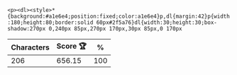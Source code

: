 `<p><dl><style>*{background:#a1e6e4;position:fixed;color:a1e6e4}p,dl{margin:42}p{width:180;height:80;border:solid 60px#2f5a76}dl{width:30;height:30;box-shadow:270px 0,240px 85px,270px 170px,30px 85px,0 170px`

| Characters | Score 🏆 | %   |
| ---------- | -------- | --- |
| 206        | 656.15   | 100 |
